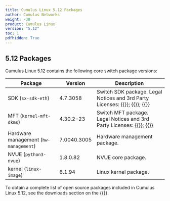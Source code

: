 ```yaml
---
title: Cumulus Linux 5.12 Packages
author: Cumulus Networks
weight: -30
product: Cumulus Linux
version: "5.12"
toc: 1
pdfhidden: True
---
```

## 5.12 Packages

Cumulus Linux 5.12 contains the following core switch package versions:

| Package | Version | Description |
| --- | ----| ----------- |
| SDK (`sx-sdk-eth`) | 4.7.3058  | Switch SDK package. Legal Notices and 3rd Party Licenses: {{<exlink url="https://content.mellanox.com/Legal/3rdPartyUnifyNotice_SDK_sx_sdk_4_7_3000_4.7.2948-010.pdf" text="SDK 3rd Party Unify Notice">}}; {{<exlink url="https://content.mellanox.com/Legal/3rdPartyNotice_SDK_sx_sdk_4_7_3000_4.7.2948-010.pdf" text="SDK 3rd Party Notice">}}; {{<exlink url="https://content.mellanox.com/Legal/license_SDK_sx_sdk_4_7_3000_4.7.2948-010.pdf" text="SDK License">}} |
| MFT (`kernel-mft-dkms`) | 4.30.2-23 | Switch MFT package. Legal Notices and 3rd Party Licenses: {{<exlink url="https://content.mellanox.com/Legal/3rdPartyNotice_MFT_LINUX_4_30_2_mft-4.30.2.pdf" text="MFT 3rd Party Notice">}}; {{<exlink url="https://content.mellanox.com/Legal/license_MFT_LINUX_4_30_2_mft-4.30.2.pdf" text="MFT License">}} |
| Hardware management (`hw-management`) | 7.0040.3005 | Hardware management package.|
| NVUE (`python3-nvue`) | 1.8.0.82 | NVUE core package. |
| kernel (`linux-image`) | 6.1.94 | Linux kernel package. |

To obtain a complete list of open source packages included in Cumulus Linux 5.12, see the downloads section on the {{<exlink url="https://enterprise-support.nvidia.com/s/" text="NVIDIA Enterprise support portal">}}.
